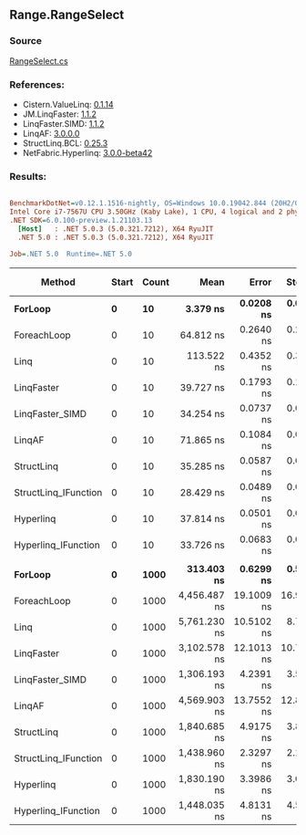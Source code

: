 ﻿## Range.RangeSelect

### Source
[RangeSelect.cs](../LinqBenchmarks/Range/RangeSelect.cs)

### References:
- Cistern.ValueLinq: [0.1.14](https://www.nuget.org/packages/Cistern.ValueLinq/0.1.14)
- JM.LinqFaster: [1.1.2](https://www.nuget.org/packages/JM.LinqFaster/1.1.2)
- LinqFaster.SIMD: [1.1.2](https://www.nuget.org/packages/LinqFaster.SIMD/1.0.3)
- LinqAF: [3.0.0.0](https://www.nuget.org/packages/LinqAF/3.0.0.0)
- StructLinq.BCL: [0.25.3](https://www.nuget.org/packages/StructLinq.BCL/0.25.3)
- NetFabric.Hyperlinq: [3.0.0-beta42](https://www.nuget.org/packages/NetFabric.Hyperlinq/3.0.0-beta42)

### Results:
``` ini

BenchmarkDotNet=v0.12.1.1516-nightly, OS=Windows 10.0.19042.844 (20H2/October2020Update)
Intel Core i7-7567U CPU 3.50GHz (Kaby Lake), 1 CPU, 4 logical and 2 physical cores
.NET SDK=6.0.100-preview.1.21103.13
  [Host]   : .NET 5.0.3 (5.0.321.7212), X64 RyuJIT
  .NET 5.0 : .NET 5.0.3 (5.0.321.7212), X64 RyuJIT

Job=.NET 5.0  Runtime=.NET 5.0  

```
|               Method | Start | Count |         Mean |      Error |     StdDev | Ratio | RatioSD |  Gen 0 | Gen 1 | Gen 2 | Allocated |
|--------------------- |------ |------ |-------------:|-----------:|-----------:|------:|--------:|-------:|------:|------:|----------:|
|              **ForLoop** |     **0** |    **10** |     **3.379 ns** |  **0.0208 ns** |  **0.0184 ns** |  **1.00** |    **0.00** |      **-** |     **-** |     **-** |         **-** |
|          ForeachLoop |     0 |    10 |    64.812 ns |  0.2640 ns |  0.2341 ns | 19.18 |    0.13 | 0.0267 |     - |     - |      56 B |
|                 Linq |     0 |    10 |   113.522 ns |  0.4352 ns |  0.3634 ns | 33.61 |    0.23 | 0.0421 |     - |     - |      88 B |
|           LinqFaster |     0 |    10 |    39.727 ns |  0.1793 ns |  0.1589 ns | 11.76 |    0.08 | 0.0612 |     - |     - |     128 B |
|      LinqFaster_SIMD |     0 |    10 |    34.254 ns |  0.0737 ns |  0.0615 ns | 10.14 |    0.06 | 0.0612 |     - |     - |     128 B |
|               LinqAF |     0 |    10 |    71.865 ns |  0.1084 ns |  0.0961 ns | 21.27 |    0.13 |      - |     - |     - |         - |
|           StructLinq |     0 |    10 |    35.285 ns |  0.0587 ns |  0.0490 ns | 10.45 |    0.06 | 0.0114 |     - |     - |      24 B |
| StructLinq_IFunction |     0 |    10 |    28.429 ns |  0.0489 ns |  0.0457 ns |  8.41 |    0.04 |      - |     - |     - |         - |
|            Hyperlinq |     0 |    10 |    37.814 ns |  0.0501 ns |  0.0444 ns | 11.19 |    0.06 |      - |     - |     - |         - |
|  Hyperlinq_IFunction |     0 |    10 |    33.726 ns |  0.0683 ns |  0.0606 ns |  9.98 |    0.06 |      - |     - |     - |         - |
|                      |       |       |              |            |            |       |         |        |       |       |           |
|              **ForLoop** |     **0** |  **1000** |   **313.403 ns** |  **0.6299 ns** |  **0.5583 ns** |  **1.00** |    **0.00** |      **-** |     **-** |     **-** |         **-** |
|          ForeachLoop |     0 |  1000 | 4,456.487 ns | 19.1009 ns | 16.9324 ns | 14.22 |    0.05 | 0.0229 |     - |     - |      56 B |
|                 Linq |     0 |  1000 | 5,761.230 ns | 10.5102 ns |  8.7765 ns | 18.38 |    0.04 | 0.0381 |     - |     - |      88 B |
|           LinqFaster |     0 |  1000 | 3,102.578 ns | 12.1013 ns | 10.7275 ns |  9.90 |    0.04 | 3.8452 |     - |     - |   8,048 B |
|      LinqFaster_SIMD |     0 |  1000 | 1,306.193 ns |  4.2391 ns |  3.5399 ns |  4.17 |    0.01 | 3.8452 |     - |     - |   8,048 B |
|               LinqAF |     0 |  1000 | 4,569.903 ns | 13.7552 ns | 12.8666 ns | 14.58 |    0.05 |      - |     - |     - |         - |
|           StructLinq |     0 |  1000 | 1,840.685 ns |  4.9175 ns |  3.8393 ns |  5.87 |    0.02 | 0.0114 |     - |     - |      24 B |
| StructLinq_IFunction |     0 |  1000 | 1,438.960 ns |  2.3297 ns |  2.1792 ns |  4.59 |    0.01 |      - |     - |     - |         - |
|            Hyperlinq |     0 |  1000 | 1,830.190 ns |  3.3986 ns |  3.0128 ns |  5.84 |    0.01 |      - |     - |     - |         - |
|  Hyperlinq_IFunction |     0 |  1000 | 1,448.035 ns |  4.8131 ns |  4.5022 ns |  4.62 |    0.02 |      - |     - |     - |         - |
